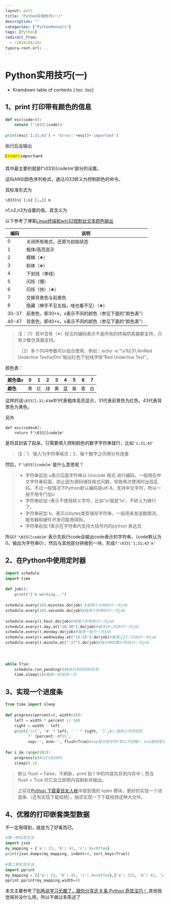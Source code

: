 ```yaml
---
layout: post
title: "Python实用技巧(一)"
description: ""
categories: ["PythonManuals"]
tags: [Python]
redirect_from:
  - /2019/08/19/
typora-root-url: ..
---
```


# Python实用技巧(一)

* Kramdown table of contents
{:toc .toc}
## 1、print 打印带有颜色的信息

```python
def esc(code=0):
    return f'\033[{code}m'

print(esc('1;31;43') + 'Error:'+esc()+'important')
```

执行后会输出

![](/images/posts/2019-08-19/print.png)

其中最主要的就是f'\033[{code}m'部分的设置。

这叫ANSI颜色序列格式，通过/033转义为控制颜色的命令。

其标准形式为

```
\033[n1 [;n2 [;…]] m
```

n1,n2,n3为设置的值。其含义为

以下参考了博客[Linux终端和win32控制台文本颜色输出](https://www.cnblogs.com/crabxx/p/4046498.html)

| **编码** | **说明**                                              |
| -------- | ----------------------------------------------------- |
| 0        | 关闭所有格式，还原为初始状态                          |
| 1        | 粗体/高亮显示                                         |
| 2        | 模糊（**※**）                                         |
| 3        | 斜体（**※**）                                         |
| 4        | 下划线（单线）                                        |
| 5        | 闪烁（慢）                                            |
| 6        | 闪烁（快）（**※**）                                   |
| 7        | 交换背景色与前景色                                    |
| 8        | 隐藏（伸手不见五指，啥也看不见）（**※**）             |
| 30-37    | 前景色，即30+x，x表示不同的颜色（参见下面的“颜色表”） |
| 40-47    | 背景色，即40+x，x表示不同的颜色（参见下面的“颜色表”） |

> 注：（1）其中含有（※）标注的编码表示不是所有的终端仿真器都支持，只有少数仿真器支持。
>
> ​    （2）多个SGR参数可以组合使用，例如：echo -e "\x1b[31;4mRed Underline Text\e[0m"输出红色下划线字体“Red Underline Text”。

颜色表：

| **颜色值**x | 0    | 1    | 2    | 3    | 4    | 5    | 6    | 7    |
| ----------- | ---- | ---- | ---- | ---- | ---- | ---- | ---- | ---- |
| **颜色**    | 黑   | 红   | 绿   | 黄   | 蓝   | 紫   | 青   | 白   |

这样的话`\033[1;31;43m`中1代表粗体高亮显示，31代表前景色为红色，43代表背景色为黄色。

另外

```
def esc(code=0):
    return f'\033[{code}m'
```

是将其封装了起来，只需要填入控制颜色的数字字符串就行，比如`'1;31;43'`

> 注：1、输入为字符串格式；2、每个数字之间用分号连接

然后，`f'\033[{code}m'`是什么意思呢？

> - 字符串前加 u表示后面字符串以 Unicode 格式 进行编码，一般用在中文字符串前面，防止因为源码储存格式问题，导致再次使用时出现乱码。不过一般情况下Python默认编码是utf-8。支持中文字符，所以一般不用专门加u
> - 字符串前加 r表示不使用转义字符，比如’\n‘就是’\n‘，不转义为换行了。
> - 字符串前加 b，表示以bytes类型储存字符串。一般用来发送数据流。服务器和硬件开发可能用得到。
> - 字符串前加 f表示在字符串内支持大括号内的python 表达式

所以`f'\033[{code}m'`表示先执行code会输出code表示的字符串，（code默认为0，输出为字符串0），然后与其他部分拼接到一块，形成`f'\033['1;31;43'm'`

## 2、在Python中使用定时器

```python
import schedule
import time

def job():
    print("I'm working...")

schedule.every(10).minutes.do(job) #每隔十分钟执行一次job
schedule.every(10).seconds.do(job)#每隔十秒钟执行一次job

schedule.every().hour.do(job)#每隔十秒钟执行一次job
schedule.every().day.at("10:30").do(job)#每天10:30执行一次job
schedule.every().monday.do(job)#每周一执行一次job
schedule.every().wednesday.at("13:15").do(job)#每周三13:15执行一次job
schedule.every().minute.at(":17").do(job)#每分钟的第17秒执行一次job



while True:
    schedule.run_pending()##执行到时间的任务
    time.sleep(1)#每隔一秒检测一次
```

## 3、实现一个进度条

```python
from time import sleep

def progress(percent=0, width=30):
    left = width * percent // 100
    right = width - left
    print('\r[', '#' * left, ' ' * right, ']',#\r是转义字符回车
          f' {percent:.0f}%',
          sep='', end='', flush=True)#sep是分割字符(默认为空格)，end是结尾字符(默认为换行)flush是刷新控制台的字符，这是实现进度条的核心所在

for i in range(101):
    progress(i)#从1%到100%
    sleep(0.1)
```

> 默认 flush = False，不刷新，print 到 f 中的内容先存到内存中；而当 flush = True 时它会立即把内容刷新并输出。
>
> 之前在[Python 下载夏目友人帐](http://mp.weixin.qq.com/s?__biz=MzU0NDQ2OTkzNw==&mid=2247484167&idx=1&sn=74fb621635a3d339f340ae0b2043ca2c&chksm=fb7ae5d9cc0d6ccfb3ac76e09aad8bb6c45468a70190327d5bb0957d129c47e2b891648733c6&scene=21#wechat_redirect)中提到饿的 tqdm 模块，更好的实现一个进度条.（还有实现下载视频），抽空实现一下下载视频这种大文件。

## 4、优雅的打印嵌套类型数据

不一定用得到，就是为了好看而已。

```python
#第一种实现方法
import json
my_mapping = {'a': 23, 'b': 42, 'c': 0xc0ffee}
print(json.dumps(my_mapping, indent=4, sort_keys=True))

#第二种实现方法
import pprint
my_mapping = [{'a': 23, 'b': 42, 'c': 0xc0ffee},{'a': 231, 'b': 42, 'c': 0xc0ffee}]
pprint.pprint(my_mapping,width=4)
```

本文主要参考了[别再说学习无趣了，跟你分享这 8 条 Python 奇技淫巧！](https://mp.weixin.qq.com/s?__biz=MzU0OTU5OTI4MA==&mid=2247486980&idx=1&sn=2aa80bb9dbb46617e5bf9b96a1016b2e&chksm=fbac2f5bccdba64d66ae35ed614659da20530753cda2e45d55624f8803d48480a311bd040b45&mpshare=1&scene=1&srcid=&sharer_sharetime=1566193013213&sharer_shareid=89970315c44f2820655652f22c5827c2#rd),其他我觉得并没什么用。所以不做过多陈述了

